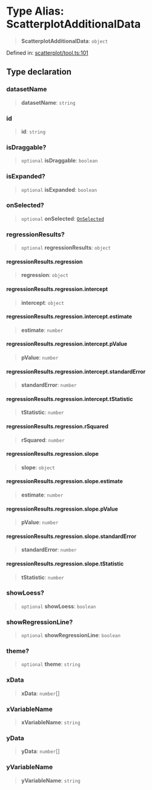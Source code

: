 # Type Alias: ScatterplotAdditionalData

> **ScatterplotAdditionalData**: `object`

Defined in: [scatterplot/tool.ts:101](https://github.com/GeoDaCenter/openassistant/blob/2cb8f20a901f3385efeb40778248119c5e49db78/packages/echarts/src/scatterplot/tool.ts#L101)

## Type declaration

### datasetName

> **datasetName**: `string`

### id

> **id**: `string`

### isDraggable?

> `optional` **isDraggable**: `boolean`

### isExpanded?

> `optional` **isExpanded**: `boolean`

### onSelected?

> `optional` **onSelected**: [`OnSelected`](OnSelected.md)

### regressionResults?

> `optional` **regressionResults**: `object`

#### regressionResults.regression

> **regression**: `object`

#### regressionResults.regression.intercept

> **intercept**: `object`

#### regressionResults.regression.intercept.estimate

> **estimate**: `number`

#### regressionResults.regression.intercept.pValue

> **pValue**: `number`

#### regressionResults.regression.intercept.standardError

> **standardError**: `number`

#### regressionResults.regression.intercept.tStatistic

> **tStatistic**: `number`

#### regressionResults.regression.rSquared

> **rSquared**: `number`

#### regressionResults.regression.slope

> **slope**: `object`

#### regressionResults.regression.slope.estimate

> **estimate**: `number`

#### regressionResults.regression.slope.pValue

> **pValue**: `number`

#### regressionResults.regression.slope.standardError

> **standardError**: `number`

#### regressionResults.regression.slope.tStatistic

> **tStatistic**: `number`

### showLoess?

> `optional` **showLoess**: `boolean`

### showRegressionLine?

> `optional` **showRegressionLine**: `boolean`

### theme?

> `optional` **theme**: `string`

### xData

> **xData**: `number`[]

### xVariableName

> **xVariableName**: `string`

### yData

> **yData**: `number`[]

### yVariableName

> **yVariableName**: `string`
